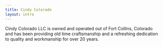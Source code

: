 ```yaml
--- 
title: Cindy Colorado
layout: intro
---
```


Cindy Colorado LLC is owned and operated out of Fort Collins, Colorado and has been providing old time craftsmanship and a refreshing dedication to quality and workmanship for over 20 years.

<!-- <a class="btn btn-primary btn-small">Learn more &raquo;</a> -->

